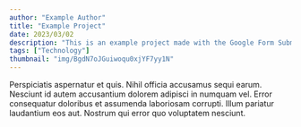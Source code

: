 ```yaml
---
author: "Example Author"
title: "Example Project"
date: 2023/03/02
description: "This is an example project made with the Google Form Submission."
tags: ["Technology"]
thumbnail: "img/BgdN7oJGuiwoqu0xjYF7yy1N"
---
```


Perspiciatis aspernatur et quis. Nihil officia accusamus sequi earum. Nesciunt id autem accusantium dolorem adipisci in numquam vel. Error consequatur doloribus et assumenda laboriosam corrupti. Illum pariatur laudantium eos aut. Nostrum qui error quo voluptatem nesciunt.